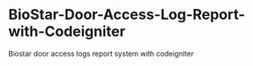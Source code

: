 # BioStar-Door-Access-Log-Report-with-Codeigniter
Biostar door access logs report system with codeigniter
